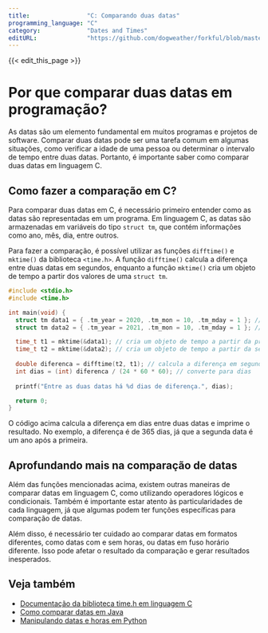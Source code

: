 ```yaml
---
title:                "C: Comparando duas datas"
programming_language: "C"
category:             "Dates and Times"
editURL:              "https://github.com/dogweather/forkful/blob/master/content/pt/c/comparing-two-dates.md"
---
```


{{< edit_this_page >}}

# Por que comparar duas datas em programação?

As datas são um elemento fundamental em muitos programas e projetos de software. Comparar duas datas pode ser uma tarefa comum em algumas situações, como verificar a idade de uma pessoa ou determinar o intervalo de tempo entre duas datas. Portanto, é importante saber como comparar duas datas em linguagem C.

## Como fazer a comparação em C?

Para comparar duas datas em C, é necessário primeiro entender como as datas são representadas em um programa. Em linguagem C, as datas são armazenadas em variáveis do tipo `struct tm`, que contém informações como ano, mês, dia, entre outros. 

Para fazer a comparação, é possível utilizar as funções `difftime()` e `mktime()` da biblioteca `<time.h>`. A função `difftime()` calcula a diferença entre duas datas em segundos, enquanto a função `mktime()` cria um objeto de tempo a partir dos valores de uma `struct tm`.

```C
#include <stdio.h>
#include <time.h>

int main(void) {
  struct tm data1 = { .tm_year = 2020, .tm_mon = 10, .tm_mday = 1 }; // 01/10/2020
  struct tm data2 = { .tm_year = 2021, .tm_mon = 10, .tm_mday = 1 }; // 01/10/2021

  time_t t1 = mktime(&data1); // cria um objeto de tempo a partir da primeira data
  time_t t2 = mktime(&data2); // cria um objeto de tempo a partir da segunda data
  
  double diferenca = difftime(t2, t1); // calcula a diferença em segundos
  int dias = (int) diferenca / (24 * 60 * 60); // converte para dias
  
  printf("Entre as duas datas há %d dias de diferença.", dias);

  return 0;
}
```

O código acima calcula a diferença em dias entre duas datas e imprime o resultado. No exemplo, a diferença é de 365 dias, já que a segunda data é um ano após a primeira.

## Aprofundando mais na comparação de datas

Além das funções mencionadas acima, existem outras maneiras de comparar datas em linguagem C, como utilizando operadores lógicos e condicionais. Também é importante estar atento às particularidades de cada linguagem, já que algumas podem ter funções específicas para comparação de datas.

Além disso, é necessário ter cuidado ao comparar datas em formatos diferentes, como datas com e sem horas, ou datas em fuso horário diferente. Isso pode afetar o resultado da comparação e gerar resultados inesperados.

## Veja também

- [Documentação da biblioteca time.h em linguagem C](https://www.gnu.org/software/libc/manual/html_node/Time.html)
- [Como comparar datas em Java](https://www.devmedia.com.br/como-comparar-datas-em-java/28279)
- [Manipulando datas e horas em Python](https://dicasdepython.com.br/como-manipular-datas-e-horas-em-python/)
